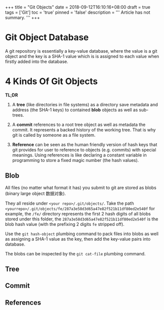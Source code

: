 +++
title       = "Git Objects"
date        = 2018-09-12T16:10:16+08:00
draft       = true
tags        = ['Git']
toc         = 'true'
pinned      = 'false'
description = '''
Article has not summary.
'''
+++

# Git Object Database

A git repository is essentially a key-value database, where the value is a git
object and the key is a SHA-1 value which is is assigned to each value when
firstly added into the database.




# 4 Kinds Of Git Objects

__TL;DR__

1. A **tree** (like directories in file systems) as a directory save metadata and
   address (the SHA-1 keys) to contained **blob** objects as well as sub-trees.

2. A **commit** references to a root tree object as well as metadata the
   commit. It represents a backed history of the working tree. That is why git
   is called by someone as a file system.

3. **Reference** can be seen as the human friendly version of hash keys that
   git provides for user to reference to objects (e.g. commits) with special
   meanings. Using references is like declaring a constant variable in
   programming to store a fixed magic number (the hash values).

## Blob

All files (no matter what format it has) you submit to git are stored as blobs
(binary large object 数据对象).

They all reside under `<your repo>/.git/objects/`. Take the path
`<yourrepo>/.git/objects/fe/287a3e58d3d65a47e82f521b11df80ed2e540f` for
example, the `/fe/` directory represents the first 2 hash digits of all blobs
stored under this folder, the `287a3e58d3d65a47e82f521b11df80ed2e540f` is the
blob hash value (with the prefixing 2 digits `fe` stripped off).

Use the `git hash-object` plumbing command to pack files into blobs as well as
assigning a SHA-1 value as the key, then add the key-value pairs into database.

The blobs can be inspected by the `git cat-file` plumbing command.

## Tree



## Commit


## References
